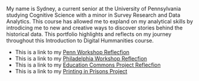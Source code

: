 My name is Sydney, a current senior at the University of Pennsylvania studying Cognitive Science with a minor in Survey Research and Data Analytics. This course has allowed me to expland on my analytical skills by introdicing me to new and creative ways to discover stories behind the historical data. This portfolio highlights and reflects on my journey throughout this Introduction to Digital Hummanities course.

- This is a link to my [Penn Workshop Reflecfion](https://raw.githubusercontent.com/sydneybg6/sydneybg6.github.io/main/assignments/ENGL_1650_Penn_Workshop.pdf)
- This is a link to my [Philadelphia Workshop Reflecfion](https://raw.githubusercontent.com/sydneybg6/sydneybg6.github.io/main/assignments/ENGL_1650_Philadelphia_Workshop.pdf)
- This is a link to my [Education Commons Project Reflecfion](https://raw.githubusercontent.com/sydneybg6/sydneybg6.github.io/main/assignments/ENGL_1650_EC_Project_Reflection.pdf)
- This is a link to my [Printing in Prisons Project](https://printinginprisons.org/blog/goldstein/)

